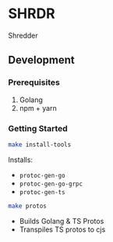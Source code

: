 # SHRDR

Shredder

## Development

### Prerequisites

1. Golang
2. npm + yarn

### Getting Started

```bash
make install-tools
```

Installs:
* `protoc-gen-go`
* `protoc-gen-go-grpc`
* `protoc-gen-ts`

```bash
make protos
```

* Builds Golang & TS Protos
* Transpiles TS protos to cjs
